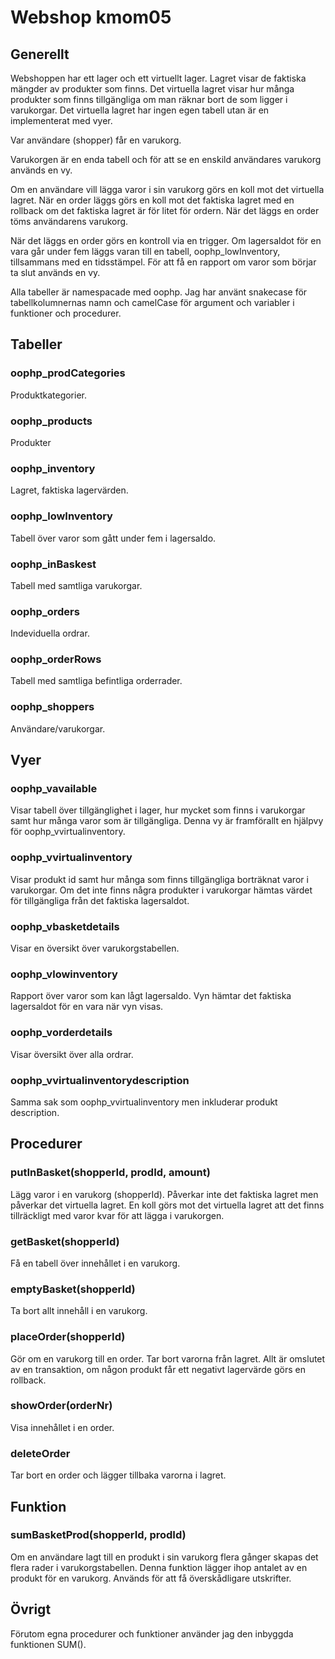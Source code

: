 # Webshop kmom05

## Generellt
Webshoppen har ett lager och ett virtuellt lager. Lagret visar de faktiska mängder av produkter som finns. Det virtuella lagret visar hur många produkter som finns tillgängliga om man räknar bort de som ligger i varukorgar. Det virtuella lagret har ingen egen tabell utan är en implementerat med vyer.

Var användare (shopper) får en varukorg.

Varukorgen är en enda tabell och för att se en enskild användares varukorg används en vy.

Om en användare vill lägga varor i sin varukorg görs en koll mot det virtuella lagret. När en order läggs görs en koll mot det faktiska lagret med en rollback om det faktiska lagret är för litet för ordern. När det läggs en order töms användarens varukorg.

När det läggs en order görs en kontroll via en trigger. Om lagersaldot för en vara går under fem läggs varan till en tabell, oophp_lowInventory, tillsammans med en tidsstämpel. För att få en rapport om varor som börjar ta slut används en vy.

Alla tabeller är namespacade med oophp. Jag har använt snakecase för tabellkolumnernas namn och camelCase för argument och variabler i funktioner och procedurer.

## Tabeller

### oophp_prodCategories
Produktkategorier.

### oophp_products
Produkter

### oophp_inventory
Lagret, faktiska lagervärden.

### oophp_lowInventory
Tabell över varor som gått under fem i lagersaldo.

### oophp_inBaskest
Tabell med samtliga varukorgar.

### oophp_orders
Indeviduella ordrar.

### oophp_orderRows
Tabell med samtliga befintliga orderrader.

### oophp_shoppers
Användare/varukorgar.

## Vyer

### oophp_vavailable
Visar tabell över tillgänglighet i lager, hur mycket som finns i varukorgar samt hur många varor som är tillgängliga. Denna vy är framförallt en hjälpvy för oophp_vvirtualinventory.

### oophp_vvirtualinventory
Visar produkt id samt hur många som finns tillgängliga borträknat varor i varukorgar. Om det inte finns några produkter i varukorgar hämtas värdet för tillgängliga från det faktiska lagersaldot.

### oophp_vbasketdetails
Visar en översikt över varukorgstabellen.

### oophp_vlowinventory
Rapport över varor som kan lågt lagersaldo. Vyn hämtar det faktiska lagersaldot för en vara när vyn visas.

### oophp_vorderdetails
Visar översikt över alla ordrar.

### oophp_vvirtualinventorydescription
Samma sak som oophp_vvirtualinventory men inkluderar produkt description.

## Procedurer

### putInBasket(shopperId, prodId, amount)
Lägg varor i en varukorg (shopperId). Påverkar inte det faktiska lagret men påverkar det virtuella lagret. En koll görs mot det virtuella lagret att det finns tillräckligt med varor kvar för att lägga i varukorgen.

### getBasket(shopperId)
Få en tabell över innehållet i en varukorg.

### emptyBasket(shopperId)
Ta bort allt innehåll i en varukorg.

### placeOrder(shopperId)
Gör om en varukorg till en order. Tar bort varorna från lagret. Allt är omslutet av en transaktion, om någon produkt får ett negativt lagervärde görs en rollback.

### showOrder(orderNr)
Visa innehållet i en order.

### deleteOrder
Tar bort en order och lägger tillbaka varorna i lagret.

## Funktion

### sumBasketProd(shopperId, prodId)
Om en användare lagt till en produkt i sin varukorg flera gånger skapas det flera rader i varukorgstabellen. Denna funktion lägger ihop antalet av en produkt för en varukorg. Används för att få överskådligare utskrifter.

## Övrigt
Förutom egna procedurer och funktioner använder jag den inbyggda funktionen SUM().
